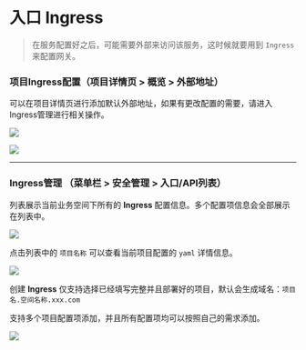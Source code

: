 # 入口 Ingress

> 在服务配置好之后，可能需要外部来访问该服务，这时候就要用到 `Ingress` 来配置网关。

### 项目Ingress配置（项目详情页 > 概览 > 外部地址）

可以在项目详情页进行添加默认外部地址，如果有更改配置的需要，请进入Ingress管理进行相关操作。

![](http://source.qiniu.cnd.nsini.com/images/2019/08/dc/82/30/20190826-4e480cfca21600b83a312978821dc05e.jpeg)

![](http://source.qiniu.cnd.nsini.com/images/2019/08/11/1d/84/20190826-83e6912db9904ede868311b11d611c45.jpeg)



---



### Ingress管理 （菜单栏 > 安全管理 > 入口/API列表）

列表展示当前业务空间下所有的 **Ingress** 配置信息。多个配置项信息会全部展示在列表中。

![](http://source.qiniu.cnd.nsini.com/images/2019/08/9e/a8/04/20190826-393ed225de4b40360cd73bc0a8a9e86d.jpeg)

点击列表中的 `项目名称` 可以查看当前项目配置的 `yaml` 详情信息。

![](http://source.qiniu.cnd.nsini.com/images/2019/08/d9/9e/f3/20190823-8755bea82c0534b0f34880939e9d9d19.jpeg)



创建 **Ingress** 仅支持选择已经填写完整并且部署好的项目，默认会生成域名：`项目名.空间名称.xxx.com`  

支持多个项目配置项添加，并且所有配置项均可以按照自己的需求添加。

![](http://source.qiniu.cnd.nsini.com/images/2019/08/92/1f/ef/20190826-555ef9b42281f3f9eadaa64f1fc9208e.jpeg)